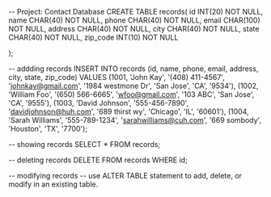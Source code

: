 -- Project: Contact Database
CREATE TABLE records(
        id INT(20) NOT NULL,
        name CHAR(40) NOT NULL,
        phone CHAR(40) NOT NULL,
        email CHAR(100) NOT NULL,
        address CHAR(40) NOT NULL,
        city CHAR(40) NOT NULL,
        state CHAR(40) NOT NULL,
        zip_code INT(10) NOT NULL

);

-- addding records
INSERT INTO records (id, name, phone, email, address, city, state, zip_code) VALUES (1001, 'John Kay', '(408) 411-4567', 'johnkay@gmail.com', '1984 westmone Dr', 'San Jose', 'CA', '9534'), (1002, 'William Foo', '(650) 566-6665', 'wfoo@gmail.com', '103 ABC', 'San Jose', 'CA', '9555'), (1003, 'David Johnson', '555-456-7890', 'davidjohnson@huh.com', '689 thirst wy', 'Chicago', 'IL', '60601'), (1004, 'Sarah Williams', '555-789-1234', 'sarahwilliams@cuh.com', '669 sombody', 'Houston', 'TX', '7700');

-- showing records
SELECT * FROM records;

-- deleting records
DELETE FROM records WHERE id;

-- modifying records
-- use ALTER TABLE statement to add, delete, or modify in an existing table.
